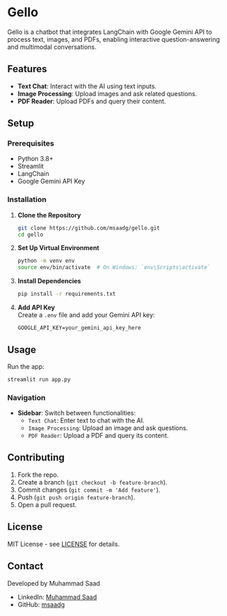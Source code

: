 # Gello

Gello is a chatbot that integrates LangChain with Google Gemini API to process text, images, and PDFs, enabling interactive question-answering and multimodal conversations.

## Features

- **Text Chat**: Interact with the AI using text inputs.  
- **Image Processing**: Upload images and ask related questions.  
- **PDF Reader**: Upload PDFs and query their content.

## Setup

### Prerequisites

- Python 3.8+  
- Streamlit  
- LangChain  
- Google Gemini API Key

### Installation

1. **Clone the Repository**  
   ```sh
   git clone https://github.com/msaadg/gello.git
   cd gello
   ```

2. **Set Up Virtual Environment**  
   ```sh
   python -m venv env
   source env/bin/activate  # On Windows: `env\Scripts\activate`
   ```

3. **Install Dependencies**  
   ```sh
   pip install -r requirements.txt
   ```

4. **Add API Key**  
   Create a `.env` file and add your Gemini API key:  
   ```env
   GOOGLE_API_KEY=your_gemini_api_key_here
   ```

## Usage

Run the app:  
```sh
streamlit run app.py
```

### Navigation

- **Sidebar**: Switch between functionalities:  
  - `Text Chat`: Enter text to chat with the AI.  
  - `Image Processing`: Upload an image and ask questions.  
  - `PDF Reader`: Upload a PDF and query its content.

## Contributing

1. Fork the repo.  
2. Create a branch (`git checkout -b feature-branch`).  
3. Commit changes (`git commit -m 'Add feature'`).  
4. Push (`git push origin feature-branch`).  
5. Open a pull request.

## License

MIT License - see [LICENSE](LICENSE) for details.

## Contact

Developed by Muhammad Saad  
- LinkedIn: [Muhammad Saad](https://www.linkedin.com/in/msaad01)  
- GitHub: [msaadg](https://github.com/msaadg)

